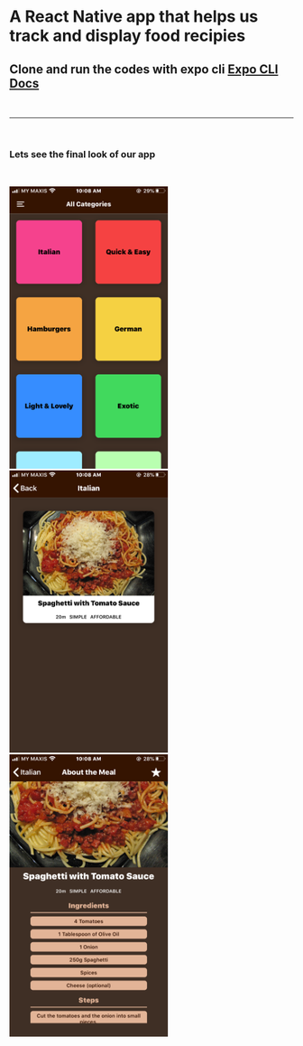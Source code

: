 # A React Native app that helps us track and display food recipies

## Clone and run the codes with expo cli [Expo CLI Docs](https://docs.expo.dev/more/expo-cli/) 

<br>

****

<br>

### Lets see the final look of our app

<br>

<img src="./assets/final/IMG_7027.PNG" height="500"/> <img src="./assets/final/IMG_7028.PNG" height="500"/> <img src="./assets/final/IMG_7029.PNG" height="500"/>
